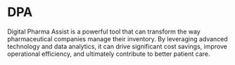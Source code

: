 # DPA
Digital Pharma Assist is a powerful tool that can transform the way pharmaceutical companies manage their inventory.
By leveraging advanced technology and data analytics, it can drive significant cost savings, improve operational efficiency, and ultimately contribute to better patient care.
